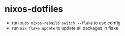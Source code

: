 # nixos-dotfiles

- run `sudo nixos-rebuild switch --flake` to use config
- run `nix flake update` to update all packages in flake
